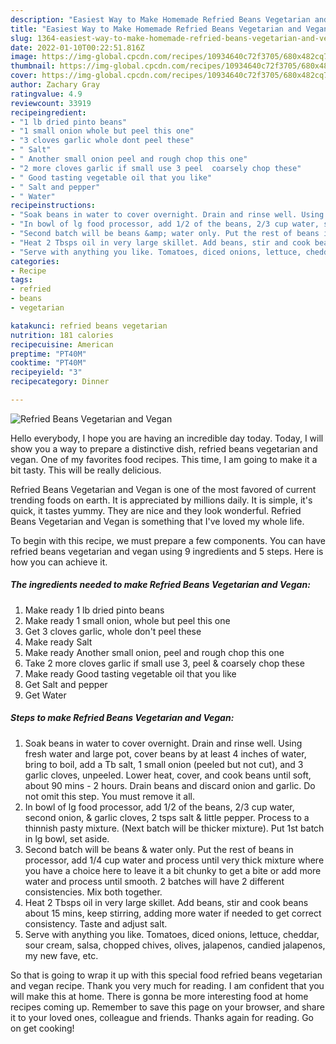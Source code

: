 ```yaml
---
description: "Easiest Way to Make Homemade Refried Beans Vegetarian and Vegan"
title: "Easiest Way to Make Homemade Refried Beans Vegetarian and Vegan"
slug: 1364-easiest-way-to-make-homemade-refried-beans-vegetarian-and-vegan
date: 2022-01-10T00:22:51.816Z
image: https://img-global.cpcdn.com/recipes/10934640c72f3705/680x482cq70/refried-beans-vegetarian-and-vegan-recipe-main-photo.jpg
thumbnail: https://img-global.cpcdn.com/recipes/10934640c72f3705/680x482cq70/refried-beans-vegetarian-and-vegan-recipe-main-photo.jpg
cover: https://img-global.cpcdn.com/recipes/10934640c72f3705/680x482cq70/refried-beans-vegetarian-and-vegan-recipe-main-photo.jpg
author: Zachary Gray
ratingvalue: 4.9
reviewcount: 33919
recipeingredient:
- "1 lb dried pinto beans"
- "1 small onion whole but peel this one"
- "3 cloves garlic whole dont peel these"
- " Salt"
- " Another small onion peel and rough chop this one"
- "2 more cloves garlic if small use 3 peel  coarsely chop these"
- " Good tasting vegetable oil that you like"
- " Salt and pepper"
- " Water"
recipeinstructions:
- "Soak beans in water to cover overnight. Drain and rinse well. Using fresh water and large pot, cover beans by at least 4 inches of water, bring to boil, add a Tb salt, 1 small onion (peeled but not cut), and 3 garlic cloves, unpeeled. Lower heat, cover, and cook beans until soft, about 90 mins - 2 hours. Drain beans and discard onion and garlic. Do not omit this step. You must remove it all."
- "In bowl of lg food processor, add 1/2 of the beans, 2/3 cup water, second onion, &amp; garlic cloves, 2 tsps salt &amp; little pepper. Process to a thinnish pasty mixture. (Next batch will be thicker mixture). Put 1st batch in lg bowl, set aside."
- "Second batch will be beans &amp; water only. Put the rest of beans in processor, add 1/4 cup water and process until very thick mixture where you have a choice here to leave it a bit chunky to get a bite or add more water and process until smooth. 2 batches will have 2 different consistencies. Mix both together."
- "Heat 2 Tbsps oil in very large skillet. Add beans, stir and cook beans about 15 mins, keep stirring, adding more water if needed to get correct consistency. Taste and adjust salt."
- "Serve with anything you like. Tomatoes, diced onions, lettuce, cheddar, sour cream, salsa, chopped chives, olives, jalapenos, candied jalapenos, my new fave, etc."
categories:
- Recipe
tags:
- refried
- beans
- vegetarian

katakunci: refried beans vegetarian 
nutrition: 181 calories
recipecuisine: American
preptime: "PT40M"
cooktime: "PT40M"
recipeyield: "3"
recipecategory: Dinner

---
```



![Refried Beans Vegetarian and Vegan](https://img-global.cpcdn.com/recipes/10934640c72f3705/680x482cq70/refried-beans-vegetarian-and-vegan-recipe-main-photo.jpg)

Hello everybody, I hope you are having an incredible day today. Today, I will show you a way to prepare a distinctive dish, refried beans vegetarian and vegan. One of my favorites food recipes. This time, I am going to make it a bit tasty. This will be really delicious.

Refried Beans Vegetarian and Vegan is one of the most favored of current trending foods on earth. It is appreciated by millions daily. It is simple, it's quick, it tastes yummy. They are nice and they look wonderful. Refried Beans Vegetarian and Vegan is something that I've loved my whole life.




To begin with this recipe, we must prepare a few components. You can have refried beans vegetarian and vegan using 9 ingredients and 5 steps. Here is how you can achieve it.

<!--inarticleads1-->

##### The ingredients needed to make Refried Beans Vegetarian and Vegan:

1. Make ready 1 lb dried pinto beans
1. Make ready 1 small onion, whole but peel this one
1. Get 3 cloves garlic, whole don&#39;t peel these
1. Make ready  Salt
1. Make ready  Another small onion, peel and rough chop this one
1. Take 2 more cloves garlic if small use 3, peel &amp; coarsely chop these
1. Make ready  Good tasting vegetable oil that you like
1. Get  Salt and pepper
1. Get  Water




<!--inarticleads2-->

##### Steps to make Refried Beans Vegetarian and Vegan:

1. Soak beans in water to cover overnight. Drain and rinse well. Using fresh water and large pot, cover beans by at least 4 inches of water, bring to boil, add a Tb salt, 1 small onion (peeled but not cut), and 3 garlic cloves, unpeeled. Lower heat, cover, and cook beans until soft, about 90 mins - 2 hours. Drain beans and discard onion and garlic. Do not omit this step. You must remove it all.
1. In bowl of lg food processor, add 1/2 of the beans, 2/3 cup water, second onion, &amp; garlic cloves, 2 tsps salt &amp; little pepper. Process to a thinnish pasty mixture. (Next batch will be thicker mixture). Put 1st batch in lg bowl, set aside.
1. Second batch will be beans &amp; water only. Put the rest of beans in processor, add 1/4 cup water and process until very thick mixture where you have a choice here to leave it a bit chunky to get a bite or add more water and process until smooth. 2 batches will have 2 different consistencies. Mix both together.
1. Heat 2 Tbsps oil in very large skillet. Add beans, stir and cook beans about 15 mins, keep stirring, adding more water if needed to get correct consistency. Taste and adjust salt.
1. Serve with anything you like. Tomatoes, diced onions, lettuce, cheddar, sour cream, salsa, chopped chives, olives, jalapenos, candied jalapenos, my new fave, etc.




So that is going to wrap it up with this special food refried beans vegetarian and vegan recipe. Thank you very much for reading. I am confident that you will make this at home. There is gonna be more interesting food at home recipes coming up. Remember to save this page on your browser, and share it to your loved ones, colleague and friends. Thanks again for reading. Go on get cooking!
